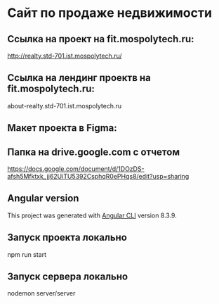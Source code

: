 # Сайт по продаже недвижимости

## Ссылка на проект на fit.mospolytech.ru:
http://realty.std-701.ist.mospolytech.ru/

## Ссылка на лендинг проектв на fit.mospolytech.ru:
about-realty.std-701.ist.mospolytech.ru

## Макет проекта в Figma: 

## Папка на drive.google.com с отчетом
https://docs.google.com/document/d/1DOzDS-afsh5Mfktxk_jj62UiTU5392CsphqR0ePHqs8/edit?usp=sharing

## Angular version
This project was generated with [Angular CLI](https://github.com/angular/angular-cli) version 8.3.9.

## Запуск проекта локально
npm run start

## Запуск сервера локально
nodemon server/server